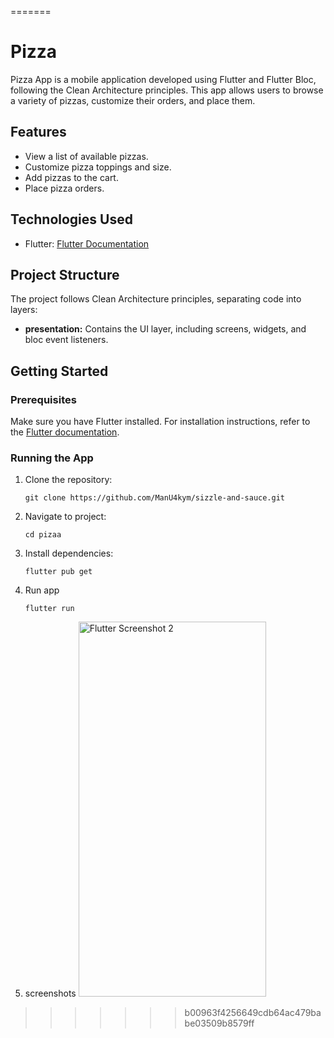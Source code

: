 
=======
# Pizza 

Pizza App is a mobile application developed using Flutter and Flutter Bloc, following the Clean Architecture principles. This app allows users to browse a variety of pizzas, customize their orders, and place them.

## Features

- View a list of available pizzas.
- Customize pizza toppings and size.
- Add pizzas to the cart.
- Place pizza orders.

## Technologies Used

- Flutter: [Flutter Documentation](https://flutter.dev/)

## Project Structure

The project follows Clean Architecture principles, separating code into layers:

- **presentation:** Contains the UI layer, including screens, widgets, and bloc event listeners.

## Getting Started

### Prerequisites

Make sure you have Flutter installed. For installation instructions, refer to the [Flutter documentation](https://flutter.dev/docs/get-started/install).

### Running the App

1. Clone the repository:

   ```
   git clone https://github.com/ManU4kym/sizzle-and-sauce.git
2. Navigate to project:
    ````
   cd pizaa
3. Install dependencies:
    ````
   flutter pub get
3. Run app
    ````
   flutter run
   
4. screenshots
   <img src="flutter_02.png" alt="Flutter Screenshot 2" width="300" height="600">

>>>>>>> b00963f4256649cdb64ac479babe03509b8579ff

